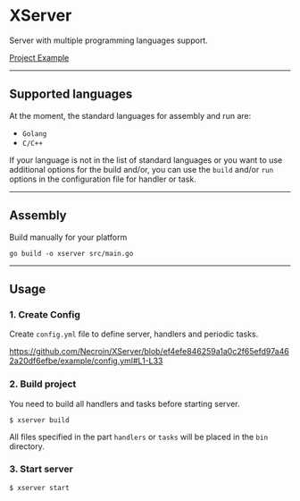 # XServer
Server with multiple programming languages support.

[Project Example](/example/)
___
## Supported languages
At the moment, the standard languages for assembly and run are:
- `Golang`
- `C/C++`

If your language is not in the list of standard languages or you want to use additional options for the build and/or, you can use the `build` and/or `run` options in the configuration file for handler or task.
___
## Assembly
Build manually for your platform
```shell
go build -o xserver src/main.go
```
___
## Usage
### 1. Create Config
Create `config.yml` file to define server, handlers and periodic tasks.

https://github.com/Necroin/XServer/blob/ef4efe846259a1a0c2f65efd97a462a20df6efbe/example/config.yml#L1-L33

### 2. Build project
You need to build all handlers and tasks before starting server.
```shell
$ xserver build
```
All files specified in the part `handlers` or `tasks` will be placed in the `bin` directory.

### 3. Start server
```shell
$ xserver start
```
